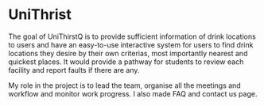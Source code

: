 # UniThrist

The goal of UniThirstQ is to provide sufficient information of drink locations to users and have an easy-to-use interactive system for users to find drink locations they desire by their own criterias, most importantly nearest and quickest places. It would provide a pathway for students to review each facility and report faults if there are any.

My role in the project is to lead the team, organise all the meetings and workflow and monitor work progress. I also made FAQ and contact us page.
